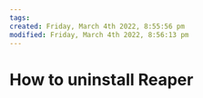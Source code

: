 ```yaml
---
tags: 
created: Friday, March 4th 2022, 8:55:56 pm
modified: Friday, March 4th 2022, 8:56:13 pm
---
```


# How to uninstall Reaper
